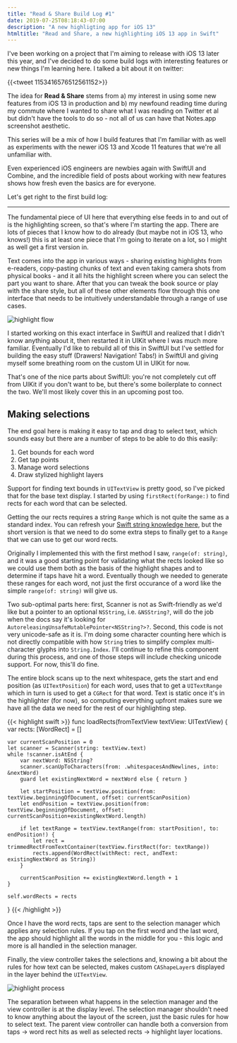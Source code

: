 ```yaml
---
title: "Read & Share Build Log #1"
date: 2019-07-25T08:18:43-07:00
description: "A new highligting app for iOS 13"
htmltitle: "Read and Share, a new highlighting iOS 13 app in Swift"
---
```


I've been working on a project that I'm aiming to release with iOS 13 later this year, and I've decided to do some build logs with interesting features or new things I'm learning here. I talked a bit about it on twitter:

{{<tweet 1153416576512561152>}}

The idea for __Read & Share__ stems from a) my interest in using some new features from iOS 13 in production and b) my newfound reading time during my commute where I wanted to share what I was reading on Twitter et al but didn't have the tools to do so - not all of us can have that Notes.app screenshot aesthetic.

This series will be a mix of how I build features that I'm familiar with as well as experiments with the newer iOS 13 and Xcode 11 features that we're all unfamiliar with.

Even experienced iOS engineers are newbies again with SwiftUI and Combine, and the incredible field of posts about working with new features shows how fresh even the basics are for everyone.

Let's get right to the first build log:

---

The fundamental piece of UI here that everything else feeds in to and out of is the highlighting screen, so that's where I'm starting the app. There are lots of pieces that I know how to do already (but maybe not in iOS 13, who knows!) this is at least one piece that I'm going to iterate on a lot, so I might as well get a first version in.

Text comes into the app in various ways - sharing existing highlights from e-readers, copy-pasting chunks of text and even taking camera shots from physical books - and it all hits the highlight screen where you can select the part you want to share. After that you can tweak the book source or play with the share style, but all of these other elements flow through this one interface that needs to be intuitively understandable through a range of use cases.

![highlight flow](/images/highlight-center.png)

I started working on this exact interface in SwiftUI and realized that I didn't know anything about it, then restarted it in UIKit where I was much more familiar. Eventually I'd like to rebuild all of this in SwiftUI but I've settled for building the easy stuff (Drawers! Navigation! Tabs!) in SwiftUI and giving myself some breathing room on the custom UI in UIKit for now.

That's one of the nice parts about SwiftUI: you're not completely cut off from UIKit if you don't want to be, but there's some boilerplate to connect the two. We'll most likely cover this in an upcoming post too.

## Making selections

The end goal here is making it easy to tap and drag to select text, which sounds easy but there are a number of steps to be able to do this easily:

1. Get bounds for each word
2. Get tap points
3. Manage word selections
4. Draw stylized highlight layers

Support for finding text bounds in `UITextView` is pretty good, so I've picked that for the base text display. I started by using `firstRect(forRange:)` to find rects for each word that can be selected.

Getting the our rects requires a string `Range` which is not quite the same as a standard index. You can refresh your [Swift string knowledge here](https://useyourloaf.com/blog/character-properties-in-swift-5/), but the short version is that we need to do some extra steps to finally get to a `Range` that we can use to get our word rects.

Originally I implemented this with the first method I saw, `range(of: string)`, and it was a good starting point for validating what the rects looked like so we could use them both as the basis of the highlight shapes and to determine if taps have hit a word. Eventually though we needed to generate these ranges for each word, not just the first occurance of a word like the simple `range(of: string)` will give us.

Two sub-optimal parts here: first, Scanner is not as Swift-friendly as we'd like but a pointer to an optional `NSString`, i.e. `&NSString?`, will do the job when the docs say it's looking for `AutoreleasingUnsafeMutablePointer<NSString?>?`. Second, this code is not very unicode-safe as it is. I'm doing some character counting here which is not directly compatible with how `String` tries to simplify complex multi-character glyphs into `String.Index`. I'll continue to refine this component during this process, and one of those steps will include checking unicode support. For now, this'll do fine.

The entire block scans up to the next whitespace, gets the start and end position (as `UITextPosition`) for each word, uses that to get a `UITextRange` which in turn is used to get a `CGRect` for that word. Text is static once it's in the highlighter (for now), so computing everything upfront makes sure we have all the data we need for the rest of our highlighting step.

{{< highlight swift >}}
func loadRects(fromTextView textView: UITextView) {
    var rects: [WordRect] = []
    
    var currentScanPosition = 0
    let scanner = Scanner(string: textView.text)
    while !scanner.isAtEnd {
        var nextWord: NSString?
        scanner.scanUpToCharacters(from: .whitespacesAndNewlines, into: &nextWord)
        guard let existingNextWord = nextWord else { return }
        
        let startPosition = textView.position(from: textView.beginningOfDocument, offset: currentScanPosition)
        let endPosition = textView.position(from: textView.beginningOfDocument, offset: currentScanPosition+existingNextWord.length)
        
        if let textRange = textView.textRange(from: startPosition!, to: endPosition!) {
            let rect = trimmedRectFromTextContainer(textView.firstRect(for: textRange))
            rects.append(WordRect(withRect: rect, andText: existingNextWord as String))
        }
        
        currentScanPosition += existingNextWord.length + 1
    }
    
    self.wordRects = rects
}
{{< /highlight >}}

Once I have the word rects, taps are sent to the selection manager which applies any selection rules. If you tap on the first word and the last word, the app should highlight all the words in the middle for you - this logic and more is all handled in the selection manager.

Finally, the view controller takes the selections and, knowing a bit about the rules for how text can be selected, makes custom `CAShapeLayer`s displayed in the layer behind the `UITextView`.

![highlight process](/images/highlight-process.png)

The separation between what happens in the selection manager and the view controller is at the display level. The selection manager shouldn't need to know anything about the layout of the screen, just the basic rules for how to select text. The parent view controller can handle both a conversion from taps → word rect hits as well as selected rects → highlight layer locations.
